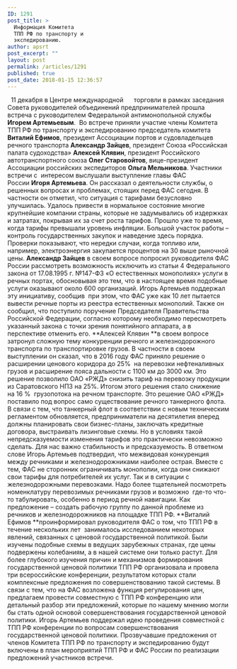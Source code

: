 ```yaml
---
ID: 1291
post_title: >
  Информация Комитета
  ТПП РФ по транспорту и
  экспедированию.
author: apsrt
post_excerpt: ""
layout: post
permalink: /articles/1291
published: true
post_date: 2018-01-15 12:36:57
---
```

  11 декабря в Центре международной      торговли в рамках заседания Совета руководителей объединений предпринимателей прошла встреча с руководителем Федеральной антимонопольной службы **Игорем Артемьевым**.  Во встрече приняли участие члены Комитета ТПП РФ по транспорту и экспедированию председатель комитета **Виталий Ефимов**, президент Ассоциации портов и судовладельцев речного транспорта **Александр Зайцев**, президент Союза «Российская палата судоходства» **Алексей Клявин**, президент Российского автотранспортного союза **Олег Старовойтов**, вице-президент Ассоциации российских экспедиторов **Ольга Мельникова**. Участники встречи с  интересом выслушали выступление главы ФАС России **Игоря Артемьева**. Он рассказал о деятельности службы, о решенных вопросах и проблемах, стоящих перед ФАС сегодня. В частности он отметил, что ситуация с тарифами безусловно улучшилась. Удалось привести в нормальное состояние многие крупнейшие компании страны, которые не задумывались об издержках и затратах, покрывая их за счет роста тарифов. Прошло уже то время, когда тарифы превышали уровень инфляции. Большой участок работы – контроль государственных закупок и наведение здесь порядка. Проверки показывают, что нередки случаи, когда топливо или, например, электроэнергия закупается процентов на 30 выше рыночной цены. **Александр Зайцев** в своем вопросе попросил руководителя ФАС России рассмотреть возможность исключить из статьи 4 Федерального закона от 17.08.1995 г. №147-ФЗ «О естественных монополиях» услуги в речных портах, обосновывая это тем, что в настоящее время подобные услуги оказывают около 600 организаций. Игорь Артемьев поддержал эту инициативу, сообщив  при этом, что ФАС уже как 10 лет пытается вывести речные порты из реестра естественных монополий. Также он сообщил, что поступило поручение Председателя Правительства Российской Федерации, согласно которому необходимо пересмотреть указанный закона с точки зрения понятийного аппарата, а в перспективе отменить его. **Алексей Клявин **в своем вопросе затронул сложную тему конкуренции речного и железнодорожного транспорта по транспортировке грузов. В частности в своем выступлении он сказал, что в 2016 году ФАС приняло решение о расширении ценового коридора до 25%  на перевозки нефтеналивных грузов и расширение пояса дальности с 1100 км до 3000 км. Это решение позволило ОАО «РЖД» снизить тариф на перевозку продукции из Саратовского НПЗ на 25%. Итогом этого решения стало снижение  на 16 %  грузопотока на речном транспорте. Это решение ОАО «РЖД» поставило под вопрос само существование речного танкерного флота. В связи с тем, что танкерный флот в соответствии с новым техническим регламентом обновляется, предприниматели на десятилетия вперед должны планировать свои бизнес-планы, заключать кредитные договора, выстраивать лизинговые схемы. Но в условиях такой непредсказуемости изменения тарифов это практически невозможно сделать. Для нас важно стабильность и предсказуемость. В ответном слове Игорь Артемьев подтвердил, что межвидовая конкуренция между речниками и железнодорожниками наиболее острая. Вместе с тем, ФАС не сторонник ограничивать монополии, когда они снижают свои тарифы для потребителей их услуг. Так и в ситуации с железнодорожными перевозками. Надо более тщательней посмотреть номенклатуру перевозимых речниками грузов и возможно  где-то что-то табулировать, особенно в период речной навигации. Как предложение – создать рабочую группу по данной проблеме из речников и железнодорожников на площадке ТПП РФ. **Виталий Ефимов **проинформировал руководителя ФАС о том, что ТПП РФ в течение нескольких лет  занималось исследованием некоторых явлений, связанных с ценовой государственной политикой. Были изучены подобные схемы в ведущих зарубежных странах, где цены подвержены колебаниям, а в нашей системе они только растут. Для более глубокого изучения причин и механизмов формирования государственной ценовой политики ТПП РФ организовала и провела три всероссийские конференции, результатом которых стали комплексные предложения по совершенствованию такой системы. В связи с тем, что на ФАС возложена функция регулирования цен, предлагаем провести совместную с ТПП РФ конференцию или детальный разбор эти предложений, которые по нашему мнению могли бы стать одной основой совершенствования государственной ценовой политики. Игорь Артемьев поддержал идею проведения совместной с ТПП РФ конференции по вопросам совершенствования государственной ценовой политики. Прозвучавшие предложения от членов Комитета ТПП РФ по транспорту и экспедированию будут включены в план мероприятий ТПП РФ и ФАС России по реализации предложений участников встречи.  